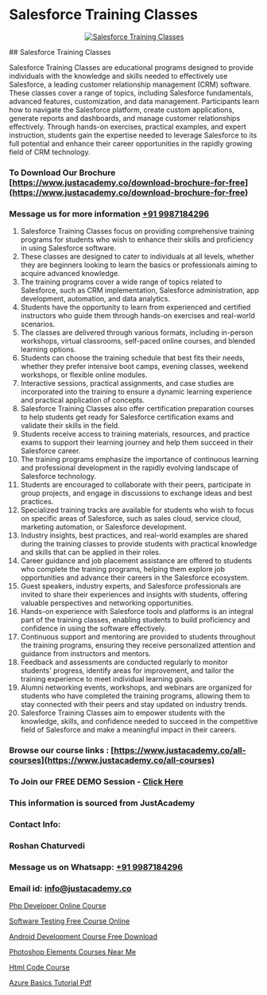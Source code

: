 # Salesforce Training Classes

<p align="center">
  <a href="https://justacademy.co/course-detail/salesforce-training">
    <img src="https://justacademy.co/storage2/course_image/1709973792_course_image.webp" alt="Salesforce Training Classes">
  </a>
</p>
## Salesforce Training Classes

Salesforce Training Classes are educational programs designed to provide individuals with the knowledge and skills needed to effectively use Salesforce, a leading customer relationship management (CRM) software. These classes cover a range of topics, including Salesforce fundamentals, advanced features, customization, and data management. Participants learn how to navigate the Salesforce platform, create custom applications, generate reports and dashboards, and manage customer relationships effectively. Through hands-on exercises, practical examples, and expert instruction, students gain the expertise needed to leverage Salesforce to its full potential and enhance their career opportunities in the rapidly growing field of CRM technology.
### To Download Our Brochure [https://www.justacademy.co/download-brochure-for-free](https://www.justacademy.co/download-brochure-for-free)
### Message us for more information [+91 9987184296](https://api.whatsapp.com/send?phone=919987184296)
1) Salesforce Training Classes focus on providing comprehensive training programs for students who wish to enhance their skills and proficiency in using Salesforce software.
2) These classes are designed to cater to individuals at all levels, whether they are beginners looking to learn the basics or professionals aiming to acquire advanced knowledge.
3) The training programs cover a wide range of topics related to Salesforce, such as CRM implementation, Salesforce administration, app development, automation, and data analytics.
4) Students have the opportunity to learn from experienced and certified instructors who guide them through hands-on exercises and real-world scenarios.
5) The classes are delivered through various formats, including in-person workshops, virtual classrooms, self-paced online courses, and blended learning options.
6) Students can choose the training schedule that best fits their needs, whether they prefer intensive boot camps, evening classes, weekend workshops, or flexible online modules.
7) Interactive sessions, practical assignments, and case studies are incorporated into the training to ensure a dynamic learning experience and practical application of concepts.
8) Salesforce Training Classes also offer certification preparation courses to help students get ready for Salesforce certification exams and validate their skills in the field.
9) Students receive access to training materials, resources, and practice exams to support their learning journey and help them succeed in their Salesforce career.
10) The training programs emphasize the importance of continuous learning and professional development in the rapidly evolving landscape of Salesforce technology.
11) Students are encouraged to collaborate with their peers, participate in group projects, and engage in discussions to exchange ideas and best practices.
12) Specialized training tracks are available for students who wish to focus on specific areas of Salesforce, such as sales cloud, service cloud, marketing automation, or Salesforce development.
13) Industry insights, best practices, and real-world examples are shared during the training classes to provide students with practical knowledge and skills that can be applied in their roles.
14) Career guidance and job placement assistance are offered to students who complete the training programs, helping them explore job opportunities and advance their careers in the Salesforce ecosystem.
15) Guest speakers, industry experts, and Salesforce professionals are invited to share their experiences and insights with students, offering valuable perspectives and networking opportunities.
16) Hands-on experience with Salesforce tools and platforms is an integral part of the training classes, enabling students to build proficiency and confidence in using the software effectively.
17) Continuous support and mentoring are provided to students throughout the training programs, ensuring they receive personalized attention and guidance from instructors and mentors.
18) Feedback and assessments are conducted regularly to monitor students' progress, identify areas for improvement, and tailor the training experience to meet individual learning goals.
19) Alumni networking events, workshops, and webinars are organized for students who have completed the training programs, allowing them to stay connected with their peers and stay updated on industry trends.
20) Salesforce Training Classes aim to empower students with the knowledge, skills, and confidence needed to succeed in the competitive field of Salesforce and make a meaningful impact in their careers.

### Browse our course links : [https://www.justacademy.co/all-courses](https://www.justacademy.co/all-courses) 
### To Join our FREE DEMO Session - [Click Here](https://www.justacademy.co/register-for-course-demo)


### This information is sourced from JustAcademy
### Contact Info:
### Roshan Chaturvedi
### Message us on Whatsapp: [+91 9987184296](https://api.whatsapp.com/send?phone=919987184296)
### Email id: [info@justacademy.co](mailto:info@justacademy.co)
                
[Php Developer Online Course](https://www.linkedin.com/pulse/php-developer-online-course-justacademy-jaipur-epx0e?trackingId=WNFM6AlKD3GpRDmdiEFhKQ%3D%3D&lipi=urn%3Ali%3Apage%3Ad_flagship3_company_admin%3B6gVpALX0TnilEAnvQeHuDw%3D%3D)

[Software Testing Free Course Online](https://www.linkedin.com/pulse/software-testing-free-course-online-justacademy-thane-sv8nc?trackingId=LUfGaXYoeff%2Fv9DJm7QGbg%3D%3D&lipi=urn%3Ali%3Apage%3Ad_flagship3_company_admin%3BWw%2F%2F%2Fw1%2FSRCju0LBZ%2BbokA%3D%3D)

[Android Development Course Free Download](https://medium.com/@AkashSingh2052/android-development-course-free-download-8d2d2df53c05)

[Photoshop Elements Courses Near Me](https://medium.com/@abhidnya.1068/photoshop-elements-courses-near-me-3cf1e82723f1)

[Html Code Course](https://justacademyin.github.io/justacademy/html-code-course)

[Azure Basics Tutorial Pdf](https://justacademyin.github.io/justacademy/azure-basics-tutorial-pdf)

